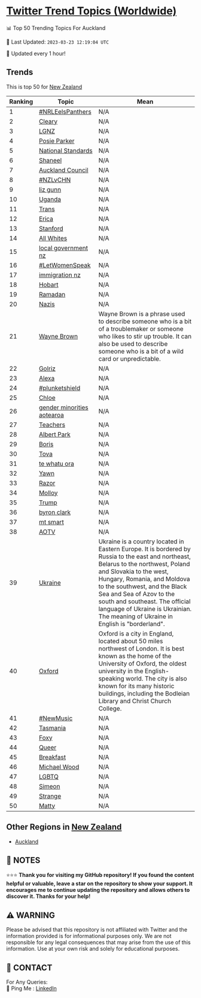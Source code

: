 [Twitter Trend Topics (Worldwide)](https://github.com/ErcinDedeoglu/Twitter-Trend-Topics)
==========


📊 Top 50 Trending Topics For Auckland

📆 Last Updated: `2023-03-23 12:19:04 UTC`

🔧 Updated every 1 hour!


## Trends

This is top 50 for [New Zealand](</New Zealand>)

| Ranking | Topic | Mean |
| ------- | ------------ | ------------ |
| 1 | [#NRLEelsPanthers](http://twitter.com/search?q=%23NRLEelsPanthers) | N/A |
| 2 | [Cleary](http://twitter.com/search?q=Cleary) | N/A |
| 3 | [LGNZ](http://twitter.com/search?q=LGNZ) | N/A |
| 4 | [Posie Parker](http://twitter.com/search?q=Posie+Parker) | N/A |
| 5 | [National Standards](http://twitter.com/search?q=National+Standards) | N/A |
| 6 | [Shaneel](http://twitter.com/search?q=Shaneel) | N/A |
| 7 | [Auckland Council](http://twitter.com/search?q=Auckland+Council) | N/A |
| 8 | [#NZLvCHN](http://twitter.com/search?q=%23NZLvCHN) | N/A |
| 9 | [liz gunn](http://twitter.com/search?q=liz+gunn) | N/A |
| 10 | [Uganda](http://twitter.com/search?q=Uganda) | N/A |
| 11 | [Trans](http://twitter.com/search?q=Trans) | N/A |
| 12 | [Erica](http://twitter.com/search?q=Erica) | N/A |
| 13 | [Stanford](http://twitter.com/search?q=Stanford) | N/A |
| 14 | [All Whites](http://twitter.com/search?q=All+Whites) | N/A |
| 15 | [local government nz](http://twitter.com/search?q=local+government+nz) | N/A |
| 16 | [#LetWomenSpeak](http://twitter.com/search?q=%23LetWomenSpeak) | N/A |
| 17 | [immigration nz](http://twitter.com/search?q=immigration+nz) | N/A |
| 18 | [Hobart](http://twitter.com/search?q=Hobart) | N/A |
| 19 | [Ramadan](http://twitter.com/search?q=Ramadan) | N/A |
| 20 | [Nazis](http://twitter.com/search?q=Nazis) | N/A |
| 21 | [Wayne Brown](http://twitter.com/search?q=Wayne+Brown) | Wayne Brown is a phrase used to describe someone who is a bit of a troublemaker or someone who likes to stir up trouble. It can also be used to describe someone who is a bit of a wild card or unpredictable. |
| 22 | [Golriz](http://twitter.com/search?q=Golriz) | N/A |
| 23 | [Alexa](http://twitter.com/search?q=Alexa) | N/A |
| 24 | [#plunketshield](http://twitter.com/search?q=%23plunketshield) | N/A |
| 25 | [Chloe](http://twitter.com/search?q=Chloe) | N/A |
| 26 | [gender minorities aotearoa](http://twitter.com/search?q=gender+minorities+aotearoa) | N/A |
| 27 | [Teachers](http://twitter.com/search?q=Teachers) | N/A |
| 28 | [Albert Park](http://twitter.com/search?q=Albert+Park) | N/A |
| 29 | [Boris](http://twitter.com/search?q=Boris) | N/A |
| 30 | [Tova](http://twitter.com/search?q=Tova) | N/A |
| 31 | [te whatu ora](http://twitter.com/search?q=te+whatu+ora) | N/A |
| 32 | [Yawn](http://twitter.com/search?q=Yawn) | N/A |
| 33 | [Razor](http://twitter.com/search?q=Razor) | N/A |
| 34 | [Molloy](http://twitter.com/search?q=Molloy) | N/A |
| 35 | [Trump](http://twitter.com/search?q=Trump) | N/A |
| 36 | [byron clark](http://twitter.com/search?q=byron+clark) | N/A |
| 37 | [mt smart](http://twitter.com/search?q=mt+smart) | N/A |
| 38 | [AOTV](http://twitter.com/search?q=AOTV) | N/A |
| 39 | [Ukraine](http://twitter.com/search?q=Ukraine) | Ukraine is a country located in Eastern Europe. It is bordered by Russia to the east and northeast, Belarus to the northwest, Poland and Slovakia to the west, Hungary, Romania, and Moldova to the southwest, and the Black Sea and Sea of Azov to the south and southeast. The official language of Ukraine is Ukrainian. The meaning of Ukraine in English is "borderland". |
| 40 | [Oxford](http://twitter.com/search?q=Oxford) | Oxford is a city in England, located about 50 miles northwest of London. It is best known as the home of the University of Oxford, the oldest university in the English-speaking world. The city is also known for its many historic buildings, including the Bodleian Library and Christ Church College. |
| 41 | [#NewMusic](http://twitter.com/search?q=%23NewMusic) | N/A |
| 42 | [Tasmania](http://twitter.com/search?q=Tasmania) | N/A |
| 43 | [Foxy](http://twitter.com/search?q=Foxy) | N/A |
| 44 | [Queer](http://twitter.com/search?q=Queer) | N/A |
| 45 | [Breakfast](http://twitter.com/search?q=Breakfast) | N/A |
| 46 | [Michael Wood](http://twitter.com/search?q=Michael+Wood) | N/A |
| 47 | [LGBTQ](http://twitter.com/search?q=LGBTQ) | N/A |
| 48 | [Simeon](http://twitter.com/search?q=Simeon) | N/A |
| 49 | [Strange](http://twitter.com/search?q=Strange) | N/A |
| 50 | [Matty](http://twitter.com/search?q=Matty) | N/A |



## Other Regions in [New Zealand](</New Zealand>)

* [Auckland](</New Zealand/Auckland.md>)



## 📝 NOTES

⭐⭐⭐ **Thank you for visiting my GitHub repository! If you found the content helpful or valuable, leave a star on the repository to show your support. It encourages me to continue updating the repository and allows others to discover it. Thanks for your help!**


## ⚠️ WARNING

Please be advised that this repository is not affiliated with Twitter and the information provided is for informational purposes only. We are not responsible for any legal consequences that may arise from the use of this information. Use at your own risk and solely for educational purposes.


## 📨 CONTACT

 For Any Queries:  
            🏓 Ping Me : [LinkedIn](https://www.linkedin.com/in/ercindedeoglu/)
